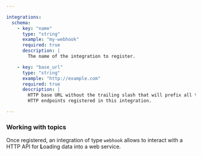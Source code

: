 ```yaml
---

integrations:
  schema:
    - key: "name"
      type: "string"
      example: "my-webhook"
      required: true
      description: |
        The name of the integration to register.

    - key: "base_url"
      type: "string"
      example: "http://example.com"
      required: true
      description: |
        HTTP base URL without the trailing slash that will prefix all the
        HTTP endpoints registered in this integration.

---
```


### Working with topics

Once registered, an integration of type `webhook` allows to interact with a HTTP
API for **L**oading data into a web service.
